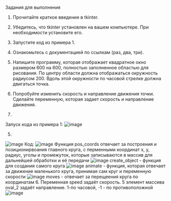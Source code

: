 Задания для выполнения
1. Прочитайте краткое введение в tkinter.
2. Убедитесь, что tkinter установлен на вашем компьютере. При необходимости установите его.
3. Запустите код из примера 1.
4. Ознакомьтесь с документацией по ссылкам (раз, два, три).
5. Напишите программу, которая отображает квадратное окно размером 600 на 600, полностью заполненное областью для рисования. По центру области должна отображаться окружность радиусом 200. Вдоль этой окружности по часовой стрелке должна двигаться точка. 
6. Попробуйте изменить скорость и направление движения точки. Сделайте переменную, которая задает скорость и направление движения. 

3.
Запуск кода из примера 1:
![image](https://user-images.githubusercontent.com/68331365/157439278-fdfbb666-a195-4dfb-947f-9295174da9de.png)

5. 
![image](https://user-images.githubusercontent.com/68331365/157525092-aa8751b0-51a1-4674-8bfe-8567fac16ed3.png)
Код:
![image](https://user-images.githubusercontent.com/68331365/157525189-de095b7e-c3de-4cf7-9204-f2a906143ca9.png)
Функция pos_coords отвечает за построения и позиционирвоания главного круга, с перменными координат x, y, радиус, уголы и промежуток, которые записываются в массив для дальнейшей обработки и её передачи
![image](https://user-images.githubusercontent.com/68331365/157525616-ef1fa3b9-f0a6-4f93-8984-5bee75083eba.png)
create_object - функция для создания самого круга
![image](https://user-images.githubusercontent.com/68331365/157525906-48d2173d-41ee-448c-9f42-08028a423a31.png)
animate - функция, которая отвечает за движение маленького круга, принимая сам круг и переменную скорости
![image](https://user-images.githubusercontent.com/68331365/157526367-b418df5a-b5c0-4763-be38-0eb090e38de2.png)
moves - отвечает за перещеения круга по координатам
6. Переменная speed задаёт скорость.
5 элемент массива oval_2 задаёт направление. 1-по часовой, -1 - по противоположной
![image](https://user-images.githubusercontent.com/68331365/157527381-53fc5c43-45a7-4c66-ab28-1e1508e3d10d.png)

 

